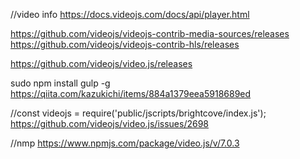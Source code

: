 //video info
https://docs.videojs.com/docs/api/player.html

https://github.com/videojs/videojs-contrib-media-sources/releases
https://github.com/videojs/videojs-contrib-hls/releases

https://github.com/videojs/video.js/releases

sudo npm install gulp -g
https://qiita.com/kazukichi/items/884a1379eea5918689ed


//const videojs = require('public/jscripts/brightcove/index.js');
https://github.com/videojs/video.js/issues/2698


//nmp
https://www.npmjs.com/package/video.js/v/7.0.3
